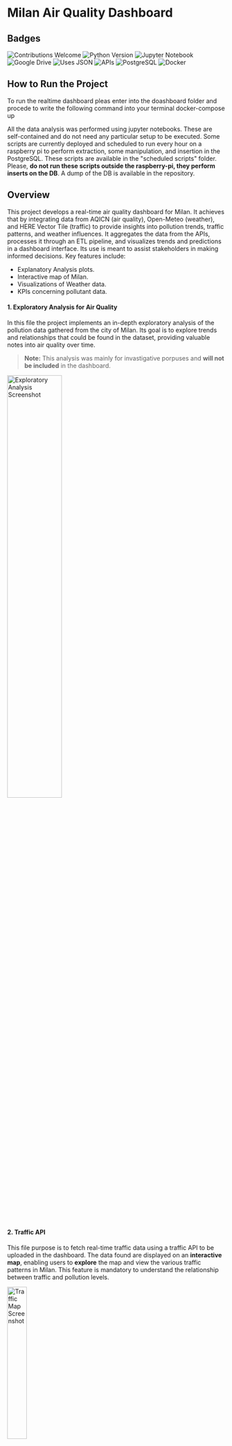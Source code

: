 # Milan Air Quality Dashboard

## Badges

![Contributions Welcome](https://img.shields.io/badge/Contributions-Welcome-brightgreen.svg)
![Python Version](https://img.shields.io/badge/Python-3.8%2B-blue.svg)
![Jupyter Notebook](https://img.shields.io/badge/Made%20with-Jupyter-blue.svg)
![Google Drive](https://img.shields.io/badge/Google%20Drive-Collaborative-yellow.svg)
![Uses JSON](https://img.shields.io/badge/Uses-JSON-blue.svg)
![APIs](https://img.shields.io/badge/API-Integrated-brightgreen.svg)
![PostgreSQL](https://img.shields.io/badge/Database-PostgreSQL-blue.svg)
![Docker](https://img.shields.io/badge/Container-Docker-blue.svg)


## How to Run the Project
To run the realtime dashboard pleas enter  into the  doashboard folder and procede to write the following command into your terminal docker-compose up

All the data analysis was performed using jupyter notebooks. These are self-contained and do not need any particular setup to be executed.
Some scripts are currently deployed and scheduled to run every hour on a raspberry pi to perform extraction, some manipulation, and insertion in the PostgreSQL.
These scripts are available in the "scheduled scripts" folder. Please, **do not run these scripts outside the raspberry-pi, they perform inserts on the DB**. A dump of the DB is available in the repository.


## Overview

This project develops a real-time air quality dashboard for Milan. It achieves that by integrating data from AQICN (air quality), Open-Meteo (weather), and HERE Vector Tile (traffic) to provide insights into pollution trends, traffic patterns, and weather influences. It aggregates the data from the APIs, processes it through an ETL pipeline, and visualizes trends and predictions in a dashboard interface. Its use is meant to assist stakeholders in making informed decisions. Key features include:
- Explanatory Analysis plots.
- Interactive map of Milan.
- Visualizations of Weather data.
- KPIs concerning pollutant data.


#### 1. Exploratory Analysis for Air Quality 

In this file the project implements an in-depth exploratory analysis of the pollution data gathered from the city of Milan. Its goal is to explore trends and relationships that could be found in the dataset, providing valuable notes into air quality over time.

> **Note:** This analysis was mainly for invastigative porpuses and **will not be included** in the dashboard.

<img src="https://drive.google.com/uc?id=1CSzpXi49F-KWKQt86UcchywiWygFcocb" alt="Exploratory Analysis Screenshot" width="50%"/>

#### 2. Traffic API

This file purpose is to fetch real-time traffic data using a traffic API to be uploaded in the dashboard. The data found are displayed on an **interactive map**, enabling users to **explore** the map and view the various traffic patterns in Milan. This feature is mandatory to understand the relationship between traffic and pollution levels.

<img src="https://drive.google.com/uc?id=1-qF8CL0CnO1b5AHf4TVUyT4teeiZT_mR" alt="Traffic Map Screenshot" width="30%"/>

#### 3. Exploratory Analysis for Historical Weather Data

This part of code is responsible for Visualizating historical weather data of Milan, illustrating how weather patterns like humidity, wind speed, temperature, percipitation, cloud coverage correlate with air quality. It examines historical weather trends so that the dashboard can offer insights into seasonal pollution patterns as far as future forecasts. 

<img src="https://drive.google.com/uc?id=1_wqicieUhvVdzuA9tdQZ7n9Ea3fbQvqT" alt="Historical Weather Data Screenshot" width="50%"/>

#### 4. Kpis concerning pollutants

**pollutant level 2.5:** PM2.5 represents fine particulate matter with a diameter of 2.5 micrometers or less. An importance metric due to the danger of its nature. Tracking PM2.5 levels allows policymakers to understand and address pollution sources that most impact public health.

<img src="https://drive.google.com/uc?id=1ucghr1fHWccgDLL9Xyx4e6I8BSVrg4bL" alt="KPI of the maximum allowed pollutant level of 2.5" width="25%"/>

**maximum pollutant level 10:** PM10 includes larger particles up to 10 micrometers in diameter, often from sources like construction dust, road dust, and vehicle emissions. Monitoring the maximum PM10 level highlights peak pollution incidents, which can help in recognizing high-exposure events that may require immediate action.

<img src="https://drive.google.com/uc?id=1yiS9AJLv4OWt1_KCf7Ot6teBQhpY9kkx" alt="KPI of the maximum allowed pollutant level 10" width="25%"/>

**average of pm2.5:** The average PM2.5 level over a specified period provides an overall picture of fine particulate pollution trends, helping stakeholders track how air quality changes seasonally or in response to policy interventions.

<img src="https://drive.google.com/uc?id=19uCEgmK3TJ6YzdX_cH0CU3qIgxs3A24L" alt="Kpi of the average of pm2.5" width="25%"/>

**average of pm10:** Similar to PM2.5, the average PM10 level indicates broader trends in coarse particulate matter, supporting the analysis of long-term pollution impacts from sources like industrial and vehicle emissions.

<img src="https://drive.google.com/uc?id=11vaQQSJftXSwAlVVlyr_dHI2EqDai0zV" alt="KPI of the average of pm10" width="25%"/>

**overall quality index:** The overall quality index combines multiple pollutants into a single score, making it easier to communicate air quality status to the public. This composite index helps decision-makers quickly assess the general air quality and implement measures when necessary.

<img src="https://drive.google.com/uc?id=1i13nUW4x4Im70Ql-d3zIPx8dSXqECURw" alt="KPI of the overall quality index" width="25%"/>

## Data Processing

Each dataset undergoes extensive ETL processes, which include:

**1. Data Cleaning:** Addresing missing values and outliers to ensure reliability

**2. Aggregation:** Daily pollutant and weather data are aggregated weekly to reduce noise and highlight seasonal trends.

**3. Feuture Engineering:** Additional temporal features (e.g., day of the week, week number) are generated to improve seasonal analyses.

**4. Scaling:** Normalization techniques ensure comparability across metrics.

## Future work

**Enhanced Predictive Models:** Exploring alternative or hybrid models to improve prediction accuracy.

**Traffic Data Integration:** Refining the traffic analysis model to extract more granular insights.

**User Interface Enhancements:** Adding more interactive visualizations to the dashboard.


## Authors

- lucas del Arco
- Zhichao Yao
- Liang Wang
- Pablo Arteaga
- Agostino Sorbo
- Konstantinos Markoulakis

